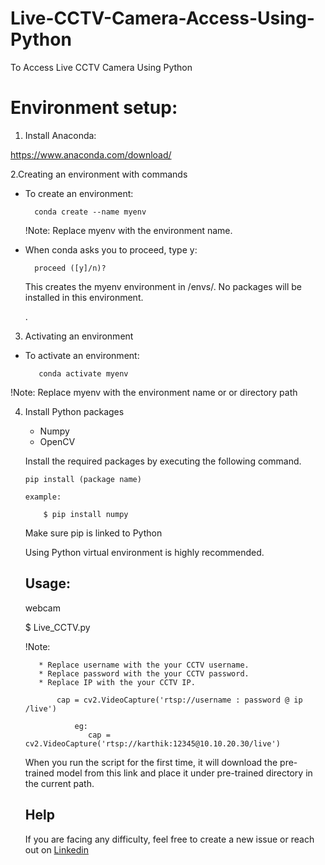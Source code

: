 # Live-CCTV-Camera-Access-Using-Python
To Access Live CCTV Camera Using Python
# Environment setup:

1. Install Anaconda:

 https://www.anaconda.com/download/
 
2.Creating an environment with commands

   * To create an environment:
   
           conda create --name myenv
     
     !Note:
     Replace myenv with the environment name.
   
   * When conda asks you to proceed, type y:
   
           proceed ([y]/n)?
           
     This creates the myenv environment in /envs/. No packages will be installed in this environment.

     .
       
3. Activating an environment
  
  * To activate an environment:
       
           conda activate myenv
   
   !Note:
Replace myenv with the environment name or or directory path

4. Install Python packages

     * Numpy
     * OpenCV

   Install the required packages by executing the following command.

       pip install (package name)
    
       example:
  
           $ pip install numpy
           
    Make sure pip is linked to Python
    
    Using Python virtual environment is highly recommended.
    
    ## Usage:
    
    webcam
    
    $ Live_CCTV.py
    
    !Note:
          
          * Replace username with the your CCTV username.
          * Replace password with the your CCTV password.
          * Replace IP with the your CCTV IP.
              
              cap = cv2.VideoCapture('rtsp://username : password @ ip /live')
              
                  eg:
                     cap = cv2.VideoCapture('rtsp://karthik:12345@10.10.20.30/live')
     When you run the script for the first time, it will download the pre-trained model from this link and place it under pre-trained directory in the current path.
    
    ## Help
    
    If you are facing any difficulty, feel free to create a new issue or reach out on [Linkedin](https://www.linkedin.com/in/karthik-v-926656211/)
